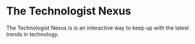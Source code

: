 # The Technologist Nexus

The Technologist Nexus is is an interactive way to keep up with the latest trends in technology.

